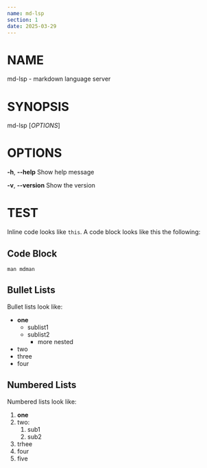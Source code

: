 ```yaml
---
name: md-lsp
section: 1
date: 2025-03-29
---
```


# NAME
md-lsp - markdown language server

# SYNOPSIS
md-lsp [*OPTIONS*]

# OPTIONS
**-h**, **--help**
    Show help message

**-v**, **--version**
    Show the version
        
# TEST
Inline code looks like `this`.
A code block looks like this the following:

## Code Block
```
man mdman
```

## Bullet Lists
Bullet lists look like:
- **one**
  - sublist1
  - sublist2
    - more nested
- two
- three
- four


## Numbered Lists
Numbered lists look like:
1. **one**
2. two:
    1. sub1
    2. sub2
3. trhee
4. four
5. five

<!-- ## Table -->

<!-- | tets | table | -->
<!-- |------|-------| -->
<!-- |a     |b      | -->


<!-- ``` -->
<!-- | tets | table | -->
<!-- |------|-------| -->
<!-- |a     |b      | -->
<!-- ``` -->
